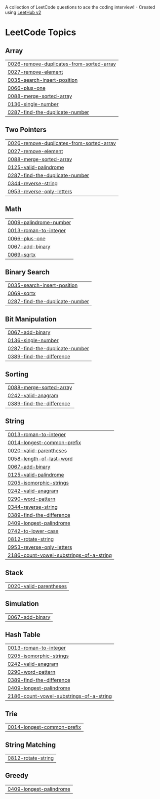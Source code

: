 A collection of LeetCode questions to ace the coding interview! - Created using [LeetHub v2](https://github.com/arunbhardwaj/LeetHub-2.0)
<!---LeetCode Topics Start-->
# LeetCode Topics
## Array
|  |
| ------- |
| [0026-remove-duplicates-from-sorted-array](https://github.com/ashishmishra75/leetcode-Practise/tree/master/0026-remove-duplicates-from-sorted-array) |
| [0027-remove-element](https://github.com/ashishmishra75/leetcode-Practise/tree/master/0027-remove-element) |
| [0035-search-insert-position](https://github.com/ashishmishra75/leetcode-Practise/tree/master/0035-search-insert-position) |
| [0066-plus-one](https://github.com/ashishmishra75/leetcode-Practise/tree/master/0066-plus-one) |
| [0088-merge-sorted-array](https://github.com/ashishmishra75/leetcode-Practise/tree/master/0088-merge-sorted-array) |
| [0136-single-number](https://github.com/ashishmishra75/leetcode-Practise/tree/master/0136-single-number) |
| [0287-find-the-duplicate-number](https://github.com/ashishmishra75/leetcode-Practise/tree/master/0287-find-the-duplicate-number) |
## Two Pointers
|  |
| ------- |
| [0026-remove-duplicates-from-sorted-array](https://github.com/ashishmishra75/leetcode-Practise/tree/master/0026-remove-duplicates-from-sorted-array) |
| [0027-remove-element](https://github.com/ashishmishra75/leetcode-Practise/tree/master/0027-remove-element) |
| [0088-merge-sorted-array](https://github.com/ashishmishra75/leetcode-Practise/tree/master/0088-merge-sorted-array) |
| [0125-valid-palindrome](https://github.com/ashishmishra75/leetcode-Practise/tree/master/0125-valid-palindrome) |
| [0287-find-the-duplicate-number](https://github.com/ashishmishra75/leetcode-Practise/tree/master/0287-find-the-duplicate-number) |
| [0344-reverse-string](https://github.com/ashishmishra75/leetcode-Practise/tree/master/0344-reverse-string) |
| [0953-reverse-only-letters](https://github.com/ashishmishra75/leetcode-Practise/tree/master/0953-reverse-only-letters) |
## Math
|  |
| ------- |
| [0009-palindrome-number](https://github.com/ashishmishra75/leetcode-Practise/tree/master/0009-palindrome-number) |
| [0013-roman-to-integer](https://github.com/ashishmishra75/leetcode-Practise/tree/master/0013-roman-to-integer) |
| [0066-plus-one](https://github.com/ashishmishra75/leetcode-Practise/tree/master/0066-plus-one) |
| [0067-add-binary](https://github.com/ashishmishra75/leetcode-Practise/tree/master/0067-add-binary) |
| [0069-sqrtx](https://github.com/ashishmishra75/leetcode-Practise/tree/master/0069-sqrtx) |
## Binary Search
|  |
| ------- |
| [0035-search-insert-position](https://github.com/ashishmishra75/leetcode-Practise/tree/master/0035-search-insert-position) |
| [0069-sqrtx](https://github.com/ashishmishra75/leetcode-Practise/tree/master/0069-sqrtx) |
| [0287-find-the-duplicate-number](https://github.com/ashishmishra75/leetcode-Practise/tree/master/0287-find-the-duplicate-number) |
## Bit Manipulation
|  |
| ------- |
| [0067-add-binary](https://github.com/ashishmishra75/leetcode-Practise/tree/master/0067-add-binary) |
| [0136-single-number](https://github.com/ashishmishra75/leetcode-Practise/tree/master/0136-single-number) |
| [0287-find-the-duplicate-number](https://github.com/ashishmishra75/leetcode-Practise/tree/master/0287-find-the-duplicate-number) |
| [0389-find-the-difference](https://github.com/ashishmishra75/leetcode-Practise/tree/master/0389-find-the-difference) |
## Sorting
|  |
| ------- |
| [0088-merge-sorted-array](https://github.com/ashishmishra75/leetcode-Practise/tree/master/0088-merge-sorted-array) |
| [0242-valid-anagram](https://github.com/ashishmishra75/leetcode-Practise/tree/master/0242-valid-anagram) |
| [0389-find-the-difference](https://github.com/ashishmishra75/leetcode-Practise/tree/master/0389-find-the-difference) |
## String
|  |
| ------- |
| [0013-roman-to-integer](https://github.com/ashishmishra75/leetcode-Practise/tree/master/0013-roman-to-integer) |
| [0014-longest-common-prefix](https://github.com/ashishmishra75/leetcode-Practise/tree/master/0014-longest-common-prefix) |
| [0020-valid-parentheses](https://github.com/ashishmishra75/leetcode-Practise/tree/master/0020-valid-parentheses) |
| [0058-length-of-last-word](https://github.com/ashishmishra75/leetcode-Practise/tree/master/0058-length-of-last-word) |
| [0067-add-binary](https://github.com/ashishmishra75/leetcode-Practise/tree/master/0067-add-binary) |
| [0125-valid-palindrome](https://github.com/ashishmishra75/leetcode-Practise/tree/master/0125-valid-palindrome) |
| [0205-isomorphic-strings](https://github.com/ashishmishra75/leetcode-Practise/tree/master/0205-isomorphic-strings) |
| [0242-valid-anagram](https://github.com/ashishmishra75/leetcode-Practise/tree/master/0242-valid-anagram) |
| [0290-word-pattern](https://github.com/ashishmishra75/leetcode-Practise/tree/master/0290-word-pattern) |
| [0344-reverse-string](https://github.com/ashishmishra75/leetcode-Practise/tree/master/0344-reverse-string) |
| [0389-find-the-difference](https://github.com/ashishmishra75/leetcode-Practise/tree/master/0389-find-the-difference) |
| [0409-longest-palindrome](https://github.com/ashishmishra75/leetcode-Practise/tree/master/0409-longest-palindrome) |
| [0742-to-lower-case](https://github.com/ashishmishra75/leetcode-Practise/tree/master/0742-to-lower-case) |
| [0812-rotate-string](https://github.com/ashishmishra75/leetcode-Practise/tree/master/0812-rotate-string) |
| [0953-reverse-only-letters](https://github.com/ashishmishra75/leetcode-Practise/tree/master/0953-reverse-only-letters) |
| [2186-count-vowel-substrings-of-a-string](https://github.com/ashishmishra75/leetcode-Practise/tree/master/2186-count-vowel-substrings-of-a-string) |
## Stack
|  |
| ------- |
| [0020-valid-parentheses](https://github.com/ashishmishra75/leetcode-Practise/tree/master/0020-valid-parentheses) |
## Simulation
|  |
| ------- |
| [0067-add-binary](https://github.com/ashishmishra75/leetcode-Practise/tree/master/0067-add-binary) |
## Hash Table
|  |
| ------- |
| [0013-roman-to-integer](https://github.com/ashishmishra75/leetcode-Practise/tree/master/0013-roman-to-integer) |
| [0205-isomorphic-strings](https://github.com/ashishmishra75/leetcode-Practise/tree/master/0205-isomorphic-strings) |
| [0242-valid-anagram](https://github.com/ashishmishra75/leetcode-Practise/tree/master/0242-valid-anagram) |
| [0290-word-pattern](https://github.com/ashishmishra75/leetcode-Practise/tree/master/0290-word-pattern) |
| [0389-find-the-difference](https://github.com/ashishmishra75/leetcode-Practise/tree/master/0389-find-the-difference) |
| [0409-longest-palindrome](https://github.com/ashishmishra75/leetcode-Practise/tree/master/0409-longest-palindrome) |
| [2186-count-vowel-substrings-of-a-string](https://github.com/ashishmishra75/leetcode-Practise/tree/master/2186-count-vowel-substrings-of-a-string) |
## Trie
|  |
| ------- |
| [0014-longest-common-prefix](https://github.com/ashishmishra75/leetcode-Practise/tree/master/0014-longest-common-prefix) |
## String Matching
|  |
| ------- |
| [0812-rotate-string](https://github.com/ashishmishra75/leetcode-Practise/tree/master/0812-rotate-string) |
## Greedy
|  |
| ------- |
| [0409-longest-palindrome](https://github.com/ashishmishra75/leetcode-Practise/tree/master/0409-longest-palindrome) |
<!---LeetCode Topics End-->